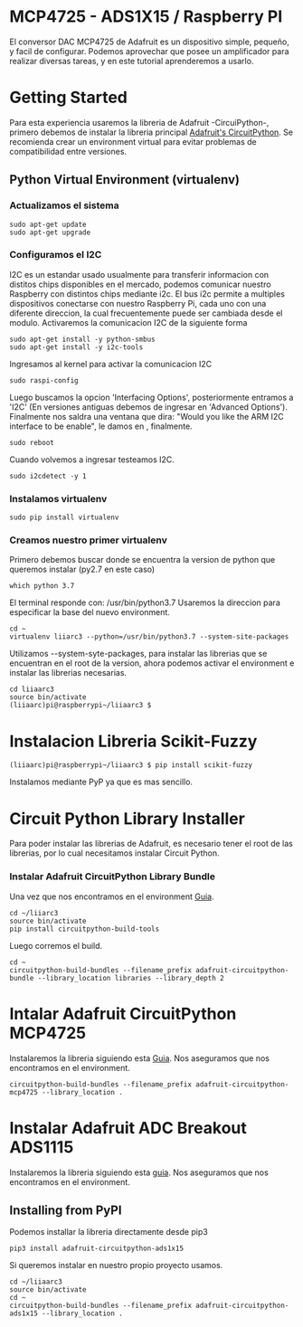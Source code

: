 # MCP4725 - ADS1X15 / Raspberry PI
El conversor DAC MCP4725 de Adafruit es un dispositivo simple, pequeño, y facil de configurar.
Podemos aprovechar que posee un amplificador para realizar diversas tareas, y en este tutorial aprenderemos a usarlo.

# Getting Started
Para esta experiencia usaremos la libreria de Adafruit -CircuiPython-, primero debemos de instalar la libreria principal [Adafruit's CircuitPython](https://github.com/adafruit/Adafruit_CircuitPython_Bundle).
Se recomienda crear un environment virtual para evitar problemas de compatibilidad entre versiones.
## Python Virtual Environment (virtualenv)
### Actualizamos el sistema
```
sudo apt-get update
sudo apt-get upgrade
```
### Configuramos el I2C
I2C es un estandar usado usualmente para transferir informacion con distitos chips disponibles en el mercado, podemos comunicar nuestro Raspberry con distintos chips mediante i2c.
El bus i2c permite a multiples dispositivos conectarse con nuestro Raspberry Pi, cada uno con una diferente direccion, la cual frecuentemente puede ser cambiada desde el modulo.
Activaremos la comunicacion I2C de la siguiente forma
```
sudo apt-get install -y python-smbus
sudo apt-get install -y i2c-tools
```
Ingresamos al kernel para activar la comunicacion I2C

```
sudo raspi-config
```
Luego buscamos la opcion 'Interfacing Options', posteriormente entramos a 'I2C' (En versiones antiguas debemos de ingresar en 'Advanced Options').
Finalmente nos saldra una ventana que dira:
"Would you like the ARM I2C interface to be enable", le damos en <Yes>, finalmente.

```
sudo reboot
```
Cuando volvemos a ingresar testeamos I2C.
```
sudo i2cdetect -y 1
```

### Instalamos virtualenv

```
sudo pip install virtualenv
```

### Creamos nuestro primer virtualenv
Primero debemos buscar donde se encuentra la version de python que queremos instalar (py2.7 en este caso)

```
which python 3.7
```

El terminal responde con: /usr/bin/python3.7
Usaremos la direccion para especificar la base del nuevo environment.

```
cd ~
virtualenv liiarc3 --python=/usr/bin/python3.7 --system-site-packages
```

Utilizamos --system-syte-packages, para instalar las librerias que se encuentran en el root de la version, ahora podemos activar el environment e instalar las librerias necesarias.

```
cd liiaarc3
source bin/activate
(liiaarc)pi@raspberrypi~/liiaarc3 $
```

# Instalacion Libreria Scikit-Fuzzy

```
(liiaarc)pi@raspberrypi~/liiaarc3 $ pip install scikit-fuzzy
```
Instalamos mediante PyP ya que es mas sencillo.
# Circuit Python Library Installer
Para poder instalar las librerias de Adafruit, es necesario tener el root de las librerias, por lo cual necesitamos instalar Circuit Python.
### Instalar Adafruit CircuitPython Library Bundle
Una vez que nos encontramos en el environment [Guia](https://github.com/adafruit/Adafruit_CircuitPython_Bundle).
```
cd ~/liiarc3
source bin/activate
pip install circuitpython-build-tools
```
Luego corremos el build.
```
cd ~
circuitpython-build-bundles --filename_prefix adafruit-circuitpython-bundle --library_location libraries --library_depth 2
``` 

# Intalar Adafruit CircuitPython MCP4725
Instalaremos la libreria siguiendo esta [Guia](https://learn.adafruit.com/mcp4725-12-bit-dac-tutorial/python-circuitpython).
Nos aseguramos que nos encontramos en el environment.
```
circuitpython-build-bundles --filename_prefix adafruit-circuitpython-mcp4725 --library_location .
```

# Instalar Adafruit ADC Breakout ADS1115
Instalaremos la libreria siguiendo esta [guia](https://learn.adafruit.com/adafruit-4-channel-adc-breakouts/assembly-and-wiring#multiple-boards-2-14).
Nos aseguramos que nos encontramos en el environment.

## Installing from PyPI
Podemos installar la libreria directamente desde pip3
```
pip3 install adafruit-circuitpython-ads1x15
```
Si queremos instalar en nuestro propio proyecto usamos.
```
cd ~/liiaarc3
source bin/activate
cd ~
circuitpython-build-bundles --filename_prefix adafruit-circuitpython-ads1x15 --library_location .
```


